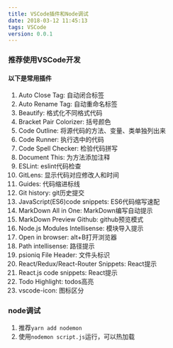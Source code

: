 ```yaml
---
title: VSCode插件和Node调试
date: 2018-03-12 11:45:13
tags: VSCode
version: 0.0.1
---
```


### 推荐使用VSCode开发
#### 以下是常用插件
1. Auto Close Tag: 自动闭合标签
2. Auto Rename Tag: 自动重命名标签
3. Beautify: 格式化不同格式代码
4. Bracket Pair Colorizer: 括号颜色
5. Code Outline: 将源代码的方法、变量、类单独列出来
6. Code Runner: 执行选中的代码
7. Code Spell Checker: 检验代码拼写
8. Document This: 为方法添加注释
9. ESLint: eslint代码检查
10. GitLens: 显示代码对应修改人和时间
11. Guides: 代码缩进标线
12. Git history: git历史提交
12. JavaScript(ES6)code snippets: ES6代码缩写速配
13. MarkDown All in One: MarkDown编写自动提示
14. MarkDown Preview Github: github预览模式
15. Node.js Modules Intellisense: 模块导入提示
16. Open in browser: alt+B打开浏览器
17. Path intellisense: 路径提示
18. psioniq File Header: 文件头标识
19. React/Redux/React-Router Snippets: React提示
20. React.js code snippets: React提示
21. Todo Highlight: todos高亮
22. vscode-icon: 图标区分

### node调试
1. 推荐`yarn add nodemon`
2. 使用`nodemon script.js`运行，可以热加载